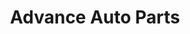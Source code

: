 ---
title: "Advance Auto Parts"
url: /chicago/advance-auto-parts-west-madison-street/
shop: Autoteile
---